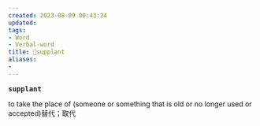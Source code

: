 ```yaml
---
created: 2023-08-09 00:43:24
updated: 
tags: 
- Word
- Verbal-word
title: 🚩supplant
aliases:
- 
---
```


<pre><strong>supplant</strong></pre>
to take the place of (someone or something that is old or no longer used or accepted)替代；取代